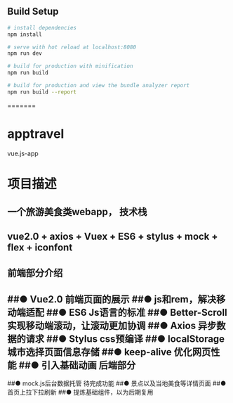 ## Build Setup

``` bash
# install dependencies
npm install

# serve with hot reload at localhost:8080
npm run dev

# build for production with minification
npm run build

# build for production and view the bundle analyzer report
npm run build --report
```
=======
# apptravel
vue.js-app

项目描述
========
一个旅游美食类webapp，
技术栈
--------
vue2.0 + axios + Vuex + ES6 + stylus + mock + flex + iconfont
------
前端部分介绍
----
##● Vue2.0 前端页面的展示
##● js和rem，解决移动端适配
##● ES6 Js语言的标准
##● Better-Scroll 实现移动端滚动，让滚动更加协调
##● Axios 异步数据的请求
##● Stylus css预编译
##● localStorage 城市选择页面信息存储 
##● keep-alive 优化网页性能
##● 引入基础动画
后端部分
----
##● mock.js后台数据托管
待完成功能
##● 景点以及当地美食等详情页面
##● 首页上拉下拉刷新
##● 提炼基础组件，以为后期复用

